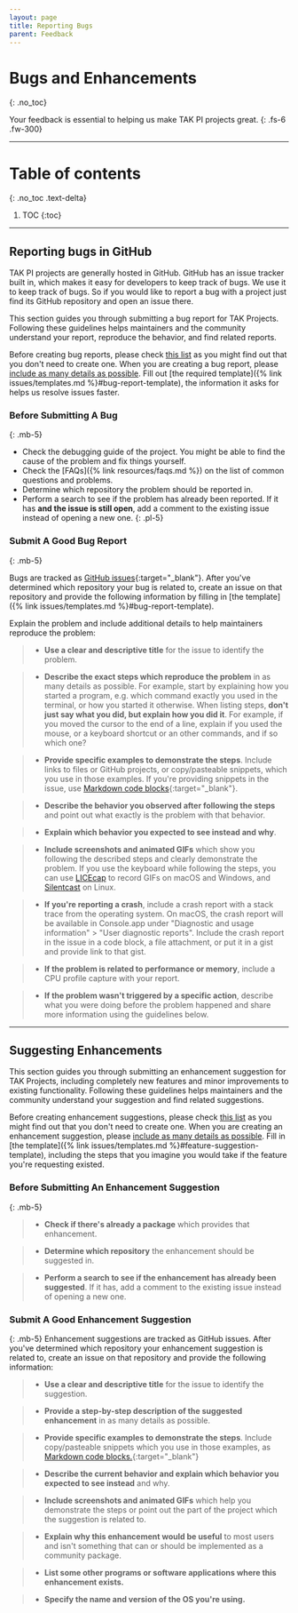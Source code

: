 ```yaml
---
layout: page
title: Reporting Bugs
parent: Feedback
---
```


# Bugs and Enhancements
{: .no_toc}

Your feedback is essential to helping us make TAK PI projects great.
{: .fs-6 .fw-300}

---

# Table of contents
{: .no_toc .text-delta}

1. TOC
{:toc}

---

## Reporting bugs in GitHub

TAK PI projects are generally hosted in GitHub. GitHub has an issue tracker built in, which makes it easy for developers to keep track of bugs. We use it to keep track of bugs. So if you would like to report a bug with a project just find its GitHub repository and open an issue there.

This section guides you through submitting a bug report for TAK Projects. Following these guidelines helps maintainers and the community understand your report, reproduce the behavior, and find related reports.

Before creating bug reports, please check [this list](#before-submitting-a-bug) as you might find out that you don't need to create one. When you are creating a bug report, please [include as many details as possible](#submit-a-good-bug-report). Fill out [the required template]({% link issues/templates.md %}#bug-report-template), the information it asks for helps us resolve issues faster.


### Before Submitting A Bug
{: .mb-5}

- Check the debugging guide of the project. You might be able to find the cause of the problem and fix things yourself. 
- Check the [FAQs]({% link resources/faqs.md %}) on the list of common questions and problems.
- Determine which repository the problem should be reported in.
- Perform a search to see if the problem has already been reported. If it has **and the issue is still open**, add a comment to the existing issue instead of opening a new one.
{: .pl-5}

### Submit A Good Bug Report
{: .mb-5}

Bugs are tracked as [GitHub issues](https://guides.github.com/features/issues/){:target="_blank"}. After you've determined which repository your bug is related to, create an issue on that repository and provide the following information by filling in [the template]({% link issues/templates.md %}#bug-report-template).

Explain the problem and include additional details to help maintainers reproduce the problem:

> - **Use a clear and descriptive title** for the issue to identify the problem.

> - **Describe the exact steps which reproduce the problem** in as many details as possible. For example, start by explaining how you started a program, e.g. which command exactly you used in the terminal, or how you started it otherwise. When listing steps, **don't just say what you did, but explain how you did it**. For example, if you moved the cursor to the end of a line, explain if you used the mouse, or a keyboard shortcut or an other commands, and if so which one?

> - **Provide specific examples to demonstrate the steps**. Include links to files or GitHub projects, or copy/pasteable snippets, which you use in those examples. If you're providing snippets in the issue, use [Markdown code blocks](https://docs.github.com/en/free-pro-team@latest/github/writing-on-github/getting-started-with-writing-and-formatting-on-github){:target="_blank"}.

> - **Describe the behavior you observed after following the steps** and point out what exactly is the problem with that behavior.

> - **Explain which behavior you expected to see instead and why**.

> - **Include screenshots and animated GIFs** which show you following the described steps and clearly demonstrate the problem. If you use the keyboard while following the steps, you can use [LICEcap](https://www.cockos.com/licecap/) to record GIFs on macOS and Windows, and [Silentcast](https://github.com/colinkeenan/silentcast) on Linux.

> - **If you're reporting a crash**, include a crash report with a stack trace from the operating system. On macOS, the crash report will be available in Console.app under "Diagnostic and usage information" > "User diagnostic reports". Include the crash report in the issue in a code block, a file attachment, or put it in a gist and provide link to that gist.

> - **If the problem is related to performance or memory**, include a CPU profile capture with your report.


> - **If the problem wasn't triggered by a specific action**, describe what you were doing before the problem happened and share more information using the guidelines below.

---

## Suggesting Enhancements

This section guides you through submitting an enhancement suggestion for TAK Projects, including completely new features and minor improvements to existing functionality. Following these guidelines helps maintainers and the community understand your suggestion and find related suggestions.

Before creating enhancement suggestions, please check [this list](#before-submitting-an-enhancement-suggestion) as you might find out that you don't need to create one. When you are creating an enhancement suggestion, please [include as many details as possible](submit-a-good-enhancement-suggestion). Fill in [the template]({% link issues/templates.md %}#feature-suggestion-template), including the steps that you imagine you would take if the feature you're requesting existed.

### Before Submitting An Enhancement Suggestion
{: .mb-5}

> - **Check if there's already a package** which provides that enhancement.

> - **Determine which repository** the enhancement should be suggested in.

> - **Perform a search to see if the enhancement has already been suggested**. If it has, add a comment to the existing issue instead of opening a new one.

### Submit A Good Enhancement Suggestion
{: .mb-5}
Enhancement suggestions are tracked as GitHub issues. After you've determined which repository your enhancement suggestion is related to, create an issue on that repository and provide the following information:

> - **Use a clear and descriptive title** for the issue to identify the suggestion.

> - **Provide a step-by-step description of the suggested enhancement** in as many details as possible.

> - **Provide specific examples to demonstrate the steps**. Include copy/pasteable snippets which you use in those examples, as [Markdown code blocks.](https://docs.github.com/en/free-pro-team@latest/github/writing-on-github/getting-started-with-writing-and-formatting-on-github){:target="_blank"}

> - **Describe the current behavior and explain which behavior you expected to see instead** and why.

> - **Include screenshots and animated GIFs** which help you demonstrate the steps or point out the part of the project which the suggestion is related to. 

> - **Explain why this enhancement would be useful** to most  users and isn't something that can or should be implemented as a community package.

> - **List some other programs or software applications where this enhancement exists.**

> - **Specify the name and version of the OS you're using.**
